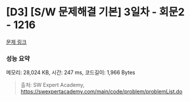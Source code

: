 # [D3] [S/W 문제해결 기본] 3일차 - 회문2 - 1216 

[문제 링크](https://swexpertacademy.com/main/code/problem/problemDetail.do?contestProbId=AV14Rq5aABUCFAYi) 

### 성능 요약

메모리: 28,024 KB, 시간: 247 ms, 코드길이: 1,966 Bytes



> 출처: SW Expert Academy, https://swexpertacademy.com/main/code/problem/problemList.do